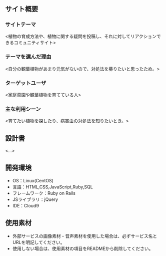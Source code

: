 # <PlantSaviour>

## サイト概要
### サイトテーマ
<植物の育成方法や、植物に関する疑問を投稿し、それに対してリアクションできるコミュニティサイト>

### テーマを選んだ理由
<自分の観葉植物があまり元気がないので、対処法を募りたいと思ったため。>

### ターゲットユーザ
<家庭菜園や観葉植物を育てている人>

### 主な利用シーン
<育てたい植物を探したり、病害虫の対処法を知りたいとき。>

## 設計書
<...>

## 開発環境
- OS：Linux(CentOS)
- 言語：HTML,CSS,JavaScript,Ruby,SQL
- フレームワーク：Ruby on Rails
- JSライブラリ：jQuery
- IDE：Cloud9

## 使用素材
- 外部サービスの画像素材・音声素材を使用した場合は、必ずサービス名とURLを明記してください。
- 使用しない場合は、使用素材の項目をREADMEから削除してください。